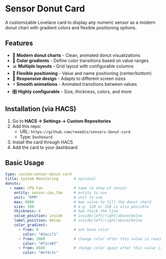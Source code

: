 # Sensor Donut Card

A customizable Lovelace card to display any numeric sensor as a modern donut chart with gradient colors and flexible positioning options.

## Features

- 🍩 **Modern donut charts** - Clean, animated donut visualizations
- 🎨 **Color gradients** - Define color transitions based on value ranges
- 📊 **Multiple layouts** - Grid layout with configurable columns
- 🎯 **Flexible positioning** - Value and name positioning (center/bottom)
- 📱 **Responsive design** - Adapts to different screen sizes
- ⚡ **Smooth animations** - Animated transitions between values
- 🎛️ **Highly configurable** - Size, thickness, colors, and more

## Installation (via HACS)

1. Go to **HACS → Settings → Custom Repositories**
2. Add this repo:
   - URL: `https://github.com/renedis/sensors-donut-card`
   - Type: `Dashboard`
3. Install the card through HACS
4. Add the card to your dashboard

## Basic Usage

```yaml
type: custom:sensor-donut-card
title: System Monitoring       # optional
donuts:
  - name: CPU Fan              # name to show of sensor
    entity: sensor.cpu_fan     # entity to use
    unit: "RPM"                # unit to use
    max: 6000                  # max value to fill the donut chard
    size: 100                  # e.g. 120 or 150 is also possible
    thickness: 4               # how thick the line 
    value_position: inside     # inside/left/right/above/below
    label_position: below      # inside/left/right/above/below
    color_gradient:
      - from: 0                # set base color
        color: "#2ecc71"
      - from: 2000             # change color after this value is reached
        color: "#f1c40f"
      - from: 4500             # change color again after this value is reached
        color: "#e74c3c"
